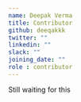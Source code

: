 ```yaml
---
name: Deepak Verma
title: Contributor
github: deeqakkk
twitter: ""
linkedin: ""
slack: ""
joining_date: ""
role : contributor
---
```


Still waiting for this
